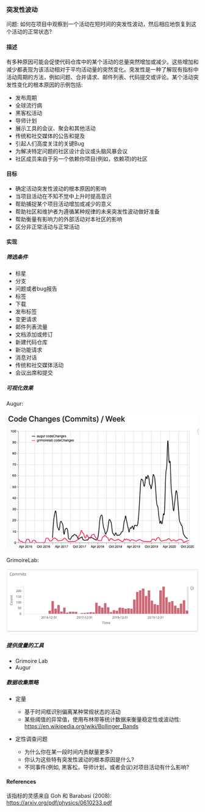 ### 突发性波动

问题: 如何在项目中观察到一个活动在短时间的突发性波动，然后相应地恢复到这个活动的正常状态?

#### 描述
有多种原因可能会促使代码仓库中的某个活动的总量突然增加或减少。这些增加和减少都表现为该活动相对于平均活动量的突然变化。突发性是一种了解现有指标中活动周期的方法，例如问题、合并请求、邮件列表、代码提交或评论。某个活动突发性变化的根本原因的示例包括:

 - 发布周期
 - 全球流行病
 - 黑客松活动
 - 导师计划
 - 展示工具的会议、聚会和其他活动
 - 传统和社交媒体的公告和提及
 - 引起人们高度关注的关键Bug
 - 为解决特定问题的社区设计会议或头脑风暴会议
 - 社区成员来自于另一个依赖你项目(例如，依赖项)的社区

#### 目标
 - 确定活动突发性波动的根本原因的影响
 - 当项目活动在不知不觉中上升时提高意识
 - 帮助捕捉某个项目活动增加或减少的意义
 - 帮助社区和维护者为遵循某种规律的未来突发性波动做好准备
 - 帮助衡量有影响力的外部活动对本社区的影响
 - 区分非正常活动与正常活动


#### 实现
##### 筛选条件
 - 标星
 - 分支
 - 问题或者bug报告
 - 标签
 - 下载
 - 发布标签
 - 变更请求
 - 邮件列表流量
 - 文档添加或修订
 - 新建代码仓库
 - 新功能请求
 - 消息对话
 - 传统和社交媒体活动
 - 会议出席和提交

##### 可视化效果

Augur:

![Augur 突发性波动](images/burstiness_augur.png)


GrimoireLab:

![GrimoireLab 突发性波动](images/burstiness_gl.png)


##### 提供度量的工具
- Grimoire Lab
- Augur

##### 数据收集策略
- 定量
  * 基于时间框识别偏离某种常规状态的活动
  * 某些阈值的异常值，使用布林带等统计数据来衡量稳定性或波动性: https://en.wikipedia.org/wiki/Bollinger_Bands

- 定性调查问题
  * 为什么你在某一段时间内贡献量更多?
  * 你认为这些特有突发性波动的根本原因是什么?
  * 不同事件(例如, 黑客松，导师计划，或者会议)对项目活动有什么影响?

#### References
该指标的灵感来自 Goh 和 Barabasi (2008): https://arxiv.org/pdf/physics/0610233.pdf
